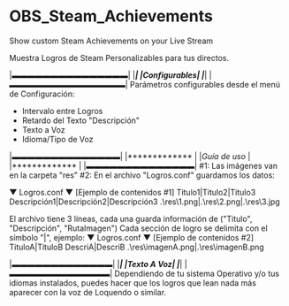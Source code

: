 # OBS_Steam_Achievements
Show custom Steam Achievements on your Live Stream

Muestra Logros de Steam Personalizables para tus directos.

|▬▬▬▬▬▬▬▬▬▬▬▬▬▬▬|
|***************|
|*Configurables*|
|***************|
|▬▬▬▬▬▬▬▬▬▬▬▬▬▬▬|
Parámetros configurables desde el menú de Configuración:
- Intervalo entre Logros
- Retardo del Texto "Descripción"
- Texto a Voz
- Idioma/Tipo de Voz


|▬▬▬▬▬▬▬▬▬▬▬▬▬▬|
|************* |
|*Guía de uso* |
|************* |
|▬▬▬▬▬▬▬▬▬▬▬▬▬▬|
#1: Las imágenes van en la carpeta "res"
#2: En el archivo "Logros.conf" guardamos los datos:

▼ Logros.conf ▼ [Ejemplo de contenidos #1]
Titulo1|Titulo2|Titulo3
Descripción1|Descripción2|Descripción3
.\res\1.png|.\res\2.png|.\res\3.jpg

El archivo tiene 3 líneas, cada una guarda información de ("Titulo", "Descripción", "RutaImagen")
Cada sección de logro se delimita con el símbolo "|", ejemplo: 
▼ Logros.conf ▼ [Ejemplo de contenidos #2]
TituloA|TituloB
DescriA|DescriB
.\res\imagenA.png|.\res\imagenB.png


|▬▬▬▬▬▬▬▬▬▬▬▬▬|
|*************|
|*Texto A Voz*|
|*************|
|▬▬▬▬▬▬▬▬▬▬▬▬▬|
Dependiendo de tu sistema Operativo y/o tus idiomas instalados, 
puedes hacer que los logros que lean nada más aparecer con la 
voz de Loquendo o similar.
